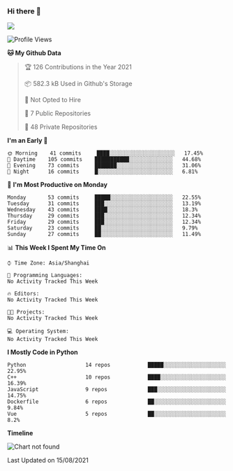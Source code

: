 ### Hi there 👋

<!--
**worsecoder/worsecoder** is a ✨ _special_ ✨ repository because its `README.md` (this file) appears on your GitHub profile.

Here are some ideas to get you started:

- 🔭 I’m currently working on ...
- 🌱 I’m currently learning ...
- 👯 I’m looking to collaborate on ...
- 🤔 I’m looking for help with ...
- 💬 Ask me about ...
- 📫 How to reach me: ...
- 😄 Pronouns: ...
- ⚡ Fun fact: ...
-->

![](https://github-readme-stats.vercel.app/api?username=worsecoder&theme=dark)

<!--START_SECTION:waka-->
![Profile Views](http://img.shields.io/badge/Profile%20Views-0-blue)

**🐱 My Github Data** 

> 🏆 126 Contributions in the Year 2021
 > 
> 📦 582.3 kB Used in Github's Storage 
 > 
> 🚫 Not Opted to Hire
 > 
> 📜 7 Public Repositories 
 > 
> 🔑 48 Private Repositories  
 > 
**I'm an Early 🐤** 

```text
🌞 Morning    41 commits     ████░░░░░░░░░░░░░░░░░░░░░   17.45% 
🌆 Daytime    105 commits    ███████████░░░░░░░░░░░░░░   44.68% 
🌃 Evening    73 commits     ███████░░░░░░░░░░░░░░░░░░   31.06% 
🌙 Night      16 commits     █░░░░░░░░░░░░░░░░░░░░░░░░   6.81%

```
📅 **I'm Most Productive on Monday** 

```text
Monday       53 commits     █████░░░░░░░░░░░░░░░░░░░░   22.55% 
Tuesday      31 commits     ███░░░░░░░░░░░░░░░░░░░░░░   13.19% 
Wednesday    43 commits     ████░░░░░░░░░░░░░░░░░░░░░   18.3% 
Thursday     29 commits     ███░░░░░░░░░░░░░░░░░░░░░░   12.34% 
Friday       29 commits     ███░░░░░░░░░░░░░░░░░░░░░░   12.34% 
Saturday     23 commits     ██░░░░░░░░░░░░░░░░░░░░░░░   9.79% 
Sunday       27 commits     ██░░░░░░░░░░░░░░░░░░░░░░░   11.49%

```


📊 **This Week I Spent My Time On** 

```text
⌚︎ Time Zone: Asia/Shanghai

💬 Programming Languages: 
No Activity Tracked This Week

🔥 Editors: 
No Activity Tracked This Week

🐱‍💻 Projects: 
No Activity Tracked This Week

💻 Operating System: 
No Activity Tracked This Week

```

**I Mostly Code in Python** 

```text
Python                   14 repos            █████░░░░░░░░░░░░░░░░░░░░   22.95% 
C++                      10 repos            ████░░░░░░░░░░░░░░░░░░░░░   16.39% 
JavaScript               9 repos             ███░░░░░░░░░░░░░░░░░░░░░░   14.75% 
Dockerfile               6 repos             ██░░░░░░░░░░░░░░░░░░░░░░░   9.84% 
Vue                      5 repos             ██░░░░░░░░░░░░░░░░░░░░░░░   8.2%

```


**Timeline**

![Chart not found](https://raw.githubusercontent.com/worsecoder/worsecoder/main/charts/bar_graph.png) 


 Last Updated on 15/08/2021
<!--END_SECTION:waka-->
